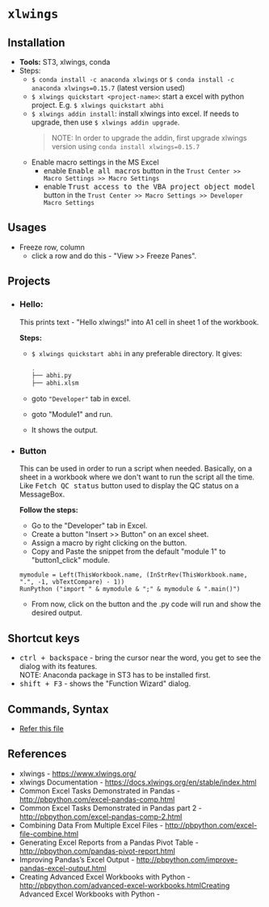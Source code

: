 # `xlwings`

## Installation
* **Tools:** ST3, xlwings, conda
* Steps:
  - `$ conda install -c anaconda xlwings` or `$ conda install -c anaconda xlwings=0.15.7` (latest version used) 
  - `$ xlwings quickstart <project-name>`: start a excel with python project. E.g. `$ xlwings quickstart abhi`
  - `$ xlwings addin install`: install xlwings into excel. If needs to upgrade, then use `$ xlwings addin upgrade`.
    > NOTE: In order to upgrade the addin, first upgrade xlwings version using `conda install xlwings=0.15.7`
  - Enable macro settings in the MS Excel
    + enable <kbd>Enable all macros</kbd> button in the `Trust Center >> Macro Settings >> Macro Settings`
    + enable <kbd>Trust access to the VBA project object model</kbd> button in the `Trust Center >> Macro Settings >> Developer Macro Settings`

## Usages
* Freeze row, column 
  - click a row and do this - "View >> Freeze Panes".

## Projects
* ### Hello:
  This prints text - "Hello xlwings!" into A1 cell in sheet 1 of the workbook.
  
  **Steps:**
  - `$ xlwings quickstart abhi` in any preferable directory. It gives:

    ```bash
    .
    ├── abhi.py
    ├── abhi.xlsm
    ```
  - goto `"Developer"` tab in excel.
  - goto "Module1" and run.
  - It shows the output.
* ### Button
  This can be used in order to run a script when needed. Basically, on a sheet in a workbook where we don't want to run the script all the time. Like <kbd>Fetch QC status</kbd> button used to display the QC status on a MessageBox.
  
  **Follow the steps:**
  - Go to the "Developer" tab in Excel.
  - Create a button "Insert >> Button" on an excel sheet.
  - Assign a macro by right clicking on the button.
  - Copy and Paste the snippet from the default "module 1" to "button1_click" module. 
  ```vba
  mymodule = Left(ThisWorkbook.name, (InStrRev(ThisWorkbook.name, ".", -1, vbTextCompare) - 1))
  RunPython ("import " & mymodule & ";" & mymodule & ".main()")
  ```
  - From now, click on the button and the .py code will run and show the desired output.
  
## Shortcut keys
* <kbd>ctrl + backspace</kbd> - bring the cursor near the word, you get to see the dialog with its features. <br/>
  NOTE: Anaconda package in ST3 has to be installed first.
* <kbd>shift + F3</kbd> - shows the "Function Wizard" dialog. 
  
## Commands, Syntax
* [Refer this file](https://github.com/abhi3700/My_learning-Python/blob/master/xlwings_commands.md)

## References
* xlwings - https://www.xlwings.org/
* xlwings Documentation - https://docs.xlwings.org/en/stable/index.html
* Common Excel Tasks Demonstrated in Pandas - http://pbpython.com/excel-pandas-comp.html
* Common Excel Tasks Demonstrated in Pandas part 2 - http://pbpython.com/excel-pandas-comp-2.html
* Combining Data From Multiple Excel Files - http://pbpython.com/excel-file-combine.html
* Generating Excel Reports from a Pandas Pivot Table - http://pbpython.com/pandas-pivot-report.html
* Improving Pandas’s Excel Output - http://pbpython.com/improve-pandas-excel-output.html
* Creating Advanced Excel Workbooks with Python - http://pbpython.com/advanced-excel-workbooks.htmlCreating Advanced Excel Workbooks with Python - 
